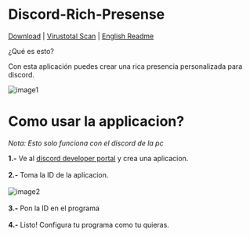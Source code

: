 # Discord-Rich-Presense
[Download](https://github.com/ItsHunterr/Discord-Rich-Presence/releases/download/v.0.2/Discord_Rich_Presence.2.0.0.exe) | [Virustotal Scan](https://www.virustotal.com/gui/file-analysis/YTM1YmVhNTNlYjdlYTM4OTc2MzA5Mjg4ZTFlMDAzN2Q6MTY1ODM0MjU1OA==) | [English Readme](https://github.com/ItsHunterr/Discord-Rich-Presence/blob/main/README.md)

¿Qué es esto?

Con esta aplicación puedes crear una rica presencia personalizada para discord.

![image1](https://i.imgur.com/xvHmQla.png)


# Como usar la applicacion?

_Nota: Esto solo funciona con el discord de la pc_

**1.-** Ve al [discord developer portal](https://discord.com/developers/applications) y crea una aplicacion. <br><br>
**2.-** Toma la ID de la aplicacion.  <br><br>
![image2](https://i.imgur.com/SmC6xlU.png) <br><br>
**3.-** Pon la ID en el programa <br><br>
**4.-** Listo! Configura tu programa como tu quieras. <br><br>
